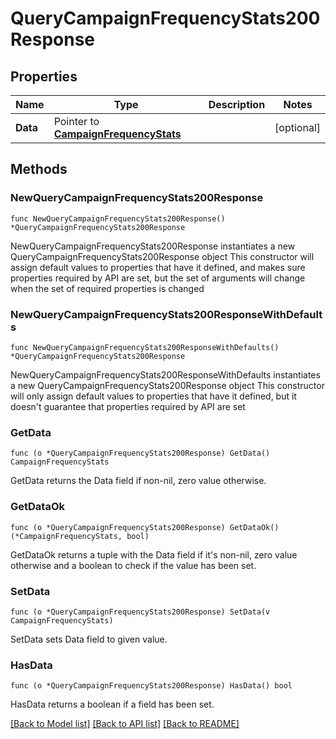 # QueryCampaignFrequencyStats200Response

## Properties

Name | Type | Description | Notes
------------ | ------------- | ------------- | -------------
**Data** | Pointer to [**CampaignFrequencyStats**](CampaignFrequencyStats.md) |  | [optional] 

## Methods

### NewQueryCampaignFrequencyStats200Response

`func NewQueryCampaignFrequencyStats200Response() *QueryCampaignFrequencyStats200Response`

NewQueryCampaignFrequencyStats200Response instantiates a new QueryCampaignFrequencyStats200Response object
This constructor will assign default values to properties that have it defined,
and makes sure properties required by API are set, but the set of arguments
will change when the set of required properties is changed

### NewQueryCampaignFrequencyStats200ResponseWithDefaults

`func NewQueryCampaignFrequencyStats200ResponseWithDefaults() *QueryCampaignFrequencyStats200Response`

NewQueryCampaignFrequencyStats200ResponseWithDefaults instantiates a new QueryCampaignFrequencyStats200Response object
This constructor will only assign default values to properties that have it defined,
but it doesn't guarantee that properties required by API are set

### GetData

`func (o *QueryCampaignFrequencyStats200Response) GetData() CampaignFrequencyStats`

GetData returns the Data field if non-nil, zero value otherwise.

### GetDataOk

`func (o *QueryCampaignFrequencyStats200Response) GetDataOk() (*CampaignFrequencyStats, bool)`

GetDataOk returns a tuple with the Data field if it's non-nil, zero value otherwise
and a boolean to check if the value has been set.

### SetData

`func (o *QueryCampaignFrequencyStats200Response) SetData(v CampaignFrequencyStats)`

SetData sets Data field to given value.

### HasData

`func (o *QueryCampaignFrequencyStats200Response) HasData() bool`

HasData returns a boolean if a field has been set.


[[Back to Model list]](../README.md#documentation-for-models) [[Back to API list]](../README.md#documentation-for-api-endpoints) [[Back to README]](../README.md)


